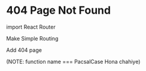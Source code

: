 # 404 Page Not Found

import React Router

Make Simple Routing 

Add 404 page

(NOTE: function name === PacsalCase Hona chahiye)

